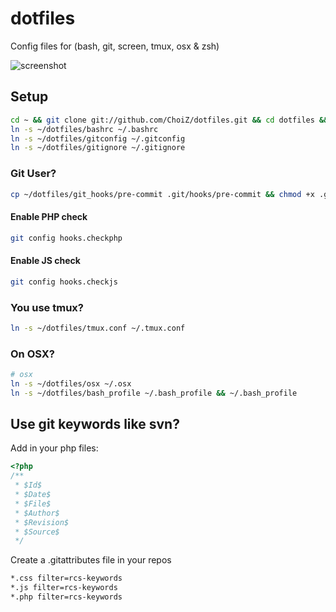 # dotfiles

Config files for (bash, git, screen, tmux, osx & zsh)

![screenshot](https://raw.github.com/ChoiZ/dotfiles/gh-pages/screenshot.png)

## Setup

```bash
cd ~ && git clone git://github.com/ChoiZ/dotfiles.git && cd dotfiles && git submodule init && git submodule update
ln -s ~/dotfiles/bashrc ~/.bashrc
ln -s ~/dotfiles/gitconfig ~/.gitconfig
ln -s ~/dotfiles/gitignore ~/.gitignore
```

### Git User?
```bash
cp ~/dotfiles/git_hooks/pre-commit .git/hooks/pre-commit && chmod +x .git/hooks/pre-commit
```

#### Enable PHP check
```bash
git config hooks.checkphp
```

#### Enable JS check
```bash
git config hooks.checkjs
```

### You use tmux?
```bash
ln -s ~/dotfiles/tmux.conf ~/.tmux.conf
```

### On OSX?
```bash
# osx
ln -s ~/dotfiles/osx ~/.osx
ln -s ~/dotfiles/bash_profile ~/.bash_profile && ~/.bash_profile
```

## Use git keywords like svn?

Add in your php files:

```php
<?php
/**
 * $Id$
 * $Date$
 * $File$
 * $Author$
 * $Revision$
 * $Source$
 */
```

Create a .gitattributes file in your repos

```bash
*.css filter=rcs-keywords
*.js filter=rcs-keywords
*.php filter=rcs-keywords
```
